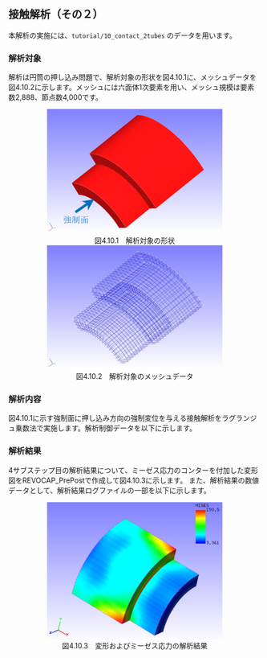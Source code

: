 ##  接触解析（その２）

本解析の実施には、`tutorial/10_contact_2tubes` のデータを用います。

### 解析対象

解析は円筒の押し込み問題で、解析対象の形状を図4.10.1に、メッシュデータを図4.10.2に示します。メッシュには六面体1次要素を用い、メッシュ規模は要素数2,888、節点数4,000です。

<div style="text-align: center;">
<img src="./media/image10_01.png" width="350px"><br>
図4.10.1　解析対象の形状
</div>

<div style="text-align: center;">
<img src="./media/image10_02.png" width="350px"><br>
図4.10.2　解析対象のメッシュデータ
</div>

### 解析内容

図4.10.1に示す強制面に押し込み方向の強制変位を与える接触解析をラグランジュ乗数法で実施します。解析制御データを以下に示します。

### 解析結果

4サブステップ目の解析結果について、ミーゼス応力のコンターを付加した変形図をREVOCAP\_PrePostで作成して図4.10.3に示します。
また、解析結果の数値データとして、解析結果ログファイルの一部を以下に示します。

<div style="text-align: center;">
<img src="./media/image10_03.png" width="350px"><br>
図4.10.3　変形およびミーゼス応力の解析結果
</div>
